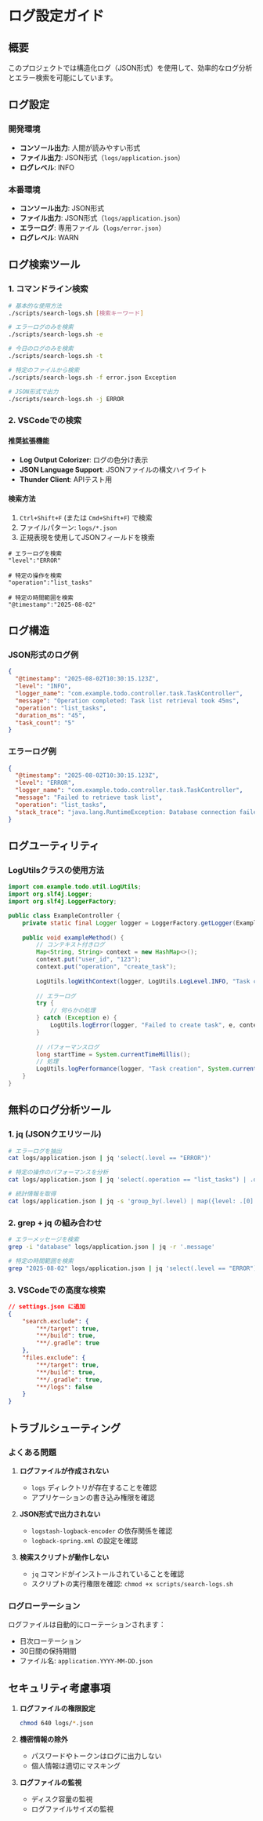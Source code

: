 # ログ設定ガイド

## 概要

このプロジェクトでは構造化ログ（JSON形式）を使用して、効率的なログ分析とエラー検索を可能にしています。

## ログ設定

### 開発環境
- **コンソール出力**: 人間が読みやすい形式
- **ファイル出力**: JSON形式（`logs/application.json`）
- **ログレベル**: INFO

### 本番環境
- **コンソール出力**: JSON形式
- **ファイル出力**: JSON形式（`logs/application.json`）
- **エラーログ**: 専用ファイル（`logs/error.json`）
- **ログレベル**: WARN

## ログ検索ツール

### 1. コマンドライン検索

```bash
# 基本的な使用方法
./scripts/search-logs.sh [検索キーワード]

# エラーログのみを検索
./scripts/search-logs.sh -e

# 今日のログのみを検索
./scripts/search-logs.sh -t

# 特定のファイルから検索
./scripts/search-logs.sh -f error.json Exception

# JSON形式で出力
./scripts/search-logs.sh -j ERROR
```

### 2. VSCodeでの検索

#### 推奨拡張機能
- **Log Output Colorizer**: ログの色分け表示
- **JSON Language Support**: JSONファイルの構文ハイライト
- **Thunder Client**: APIテスト用

#### 検索方法
1. `Ctrl+Shift+F` (または `Cmd+Shift+F`) で検索
2. ファイルパターン: `logs/*.json`
3. 正規表現を使用してJSONフィールドを検索

```regex
# エラーログを検索
"level":"ERROR"

# 特定の操作を検索
"operation":"list_tasks"

# 特定の時間範囲を検索
"@timestamp":"2025-08-02"
```

## ログ構造

### JSON形式のログ例
```json
{
  "@timestamp": "2025-08-02T10:30:15.123Z",
  "level": "INFO",
  "logger_name": "com.example.todo.controller.task.TaskController",
  "message": "Operation completed: Task list retrieval took 45ms",
  "operation": "list_tasks",
  "duration_ms": "45",
  "task_count": "5"
}
```

### エラーログ例
```json
{
  "@timestamp": "2025-08-02T10:30:15.123Z",
  "level": "ERROR",
  "logger_name": "com.example.todo.controller.task.TaskController",
  "message": "Failed to retrieve task list",
  "operation": "list_tasks",
  "stack_trace": "java.lang.RuntimeException: Database connection failed..."
}
```

## ログユーティリティ

### LogUtilsクラスの使用方法

```java
import com.example.todo.util.LogUtils;
import org.slf4j.Logger;
import org.slf4j.LoggerFactory;

public class ExampleController {
    private static final Logger logger = LoggerFactory.getLogger(ExampleController.class);
    
    public void exampleMethod() {
        // コンテキスト付きログ
        Map<String, String> context = new HashMap<>();
        context.put("user_id", "123");
        context.put("operation", "create_task");
        
        LogUtils.logWithContext(logger, LogUtils.LogLevel.INFO, "Task created successfully", context);
        
        // エラーログ
        try {
            // 何らかの処理
        } catch (Exception e) {
            LogUtils.logError(logger, "Failed to create task", e, context);
        }
        
        // パフォーマンスログ
        long startTime = System.currentTimeMillis();
        // 処理
        LogUtils.logPerformance(logger, "Task creation", System.currentTimeMillis() - startTime, context);
    }
}
```

## 無料のログ分析ツール

### 1. jq (JSONクエリツール)
```bash
# エラーログを抽出
cat logs/application.json | jq 'select(.level == "ERROR")'

# 特定の操作のパフォーマンスを分析
cat logs/application.json | jq 'select(.operation == "list_tasks") | .duration_ms'

# 統計情報を取得
cat logs/application.json | jq -s 'group_by(.level) | map({level: .[0].level, count: length})'
```

### 2. grep + jq の組み合わせ
```bash
# エラーメッセージを検索
grep -i "database" logs/application.json | jq -r '.message'

# 特定の時間範囲を検索
grep "2025-08-02" logs/application.json | jq 'select(.level == "ERROR")'
```

### 3. VSCodeでの高度な検索
```json
// settings.json に追加
{
    "search.exclude": {
        "**/target": true,
        "**/build": true,
        "**/.gradle": true
    },
    "files.exclude": {
        "**/target": true,
        "**/build": true,
        "**/.gradle": true,
        "**/logs": false
    }
}
```

## トラブルシューティング

### よくある問題

1. **ログファイルが作成されない**
   - `logs` ディレクトリが存在することを確認
   - アプリケーションの書き込み権限を確認

2. **JSON形式で出力されない**
   - `logstash-logback-encoder` の依存関係を確認
   - `logback-spring.xml` の設定を確認

3. **検索スクリプトが動作しない**
   - `jq` コマンドがインストールされていることを確認
   - スクリプトの実行権限を確認: `chmod +x scripts/search-logs.sh`

### ログローテーション

ログファイルは自動的にローテーションされます：
- 日次ローテーション
- 30日間の保持期間
- ファイル名: `application.YYYY-MM-DD.json`

## セキュリティ考慮事項

1. **ログファイルの権限設定**
   ```bash
   chmod 640 logs/*.json
   ```

2. **機密情報の除外**
   - パスワードやトークンはログに出力しない
   - 個人情報は適切にマスキング

3. **ログファイルの監視**
   - ディスク容量の監視
   - ログファイルサイズの監視 